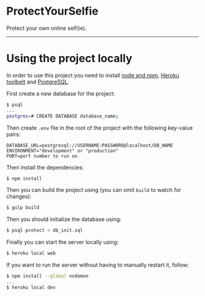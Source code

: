 # ProtectYourSelfie
Protect your own online self(ie).

* * *

# Using the project locally
In order to use this project you need to install [node and npm](https://nodejs.org/en/),
[Heroku toolbelt](https://devcenter.heroku.com/articles/heroku-cli) and
[PostgreSQL](https://www.postgresql.org/download/).

First create a new database for the project:
```bash
$ psql
...
postgres=# CREATE DATABASE database_name;
```

Then create `.env` file in the root of the project with the following key-value pairs:
```
DATABASE_URL=postgresql://USERNAME:PASSWORD@localhost/DB_NAME
ENVIRONMENT="development" or "production"
PORT=port number to run on
```

Then install the dependencies:
```bash
$ npm install
```

Then you can build the project using (you can omit `build` to watch for changes):
```bash
$ gulp build
```

Then you should initialize the database using:
```bash
$ psql protect < db_init.sql
```

Finally you can start the server locally using:
```bash
$ heroku local web
```

If you want to run the server without having to manually restart it, follow:
```bash
$ npm install --global nodemon
...
$ heroku local dev
```

